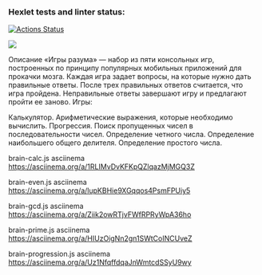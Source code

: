 ### Hexlet tests and linter status:
[![Actions Status](https://github.com/LeylaFedina/frontend-project-44/actions/workflows/hexlet-check.yml/badge.svg)](https://github.com/LeylaFedina/frontend-project-44/actions)

<a href="https://codeclimate.com/github/LeylaFedina/frontend-project-44/maintainability"><img src="https://api.codeclimate.com/v1/badges/6e287a00f1a28edfa42e/maintainability" /></a>

Описание
«Игры разума» — набор из пяти консольных игр, построенных по принципу популярных мобильных приложений для прокачки мозга. Каждая игра задает вопросы, на которые нужно дать правильные ответы. После трех правильных ответов считается, что игра пройдена. Неправильные ответы завершают игру и предлагают пройти ее заново. Игры:

Калькулятор. Арифметические выражения, которые необходимо вычислить.
Прогрессия. Поиск пропущенных чисел в последовательности чисел.
Определение четного числа.
Определение наибольшего общего делителя.
Определение простого числа.

brain-calc.js asciinema
https://asciinema.org/a/1RLIMvDvKFKpQZlqazMjMGQ3Z

brain-even.js asciinema
https://asciinema.org/a/lupKBHie9XGqqos4PsmFPUiy5

brain-gcd.js asciinema
https://asciinema.org/a/Ziik2owRTjvFWfRPRyWpA36ho 

brain-prime.js asciinema
https://asciinema.org/a/HIUzOigNn2gn1SWtCoINCUveZ

brain-progression.js asciinema
https://asciinema.org/a/Uz1NfqffdqaJnWmtcdSSyU9wy

